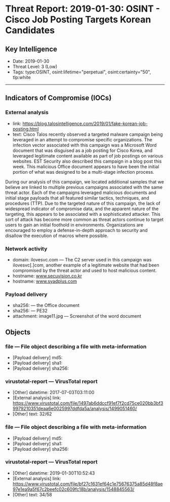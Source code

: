 # Threat Report: 2019-01-30: OSINT - Cisco Job Posting Targets Korean Candidates


## Key Intelligence
* Date: 2019-01-30
* Threat Level: 3 (Low)
* Tags: type:OSINT, osint:lifetime="perpetual", osint:certainty="50", tlp:white

---

## Indicators of Compromise (IOCs)
### External analysis
* link: https://blog.talosintelligence.com/2019/01/fake-korean-job-posting.html
* text: Cisco Talos recently observed a targeted malware campaign being leveraged in an attempt to compromise specific organizations. The infection vector associated with this campaign was a Microsoft Word document that was disguised as a job posting for Cisco Korea, and leveraged legitimate content available as part of job postings on various websites. EST Security also described this campaign in a blog post this week. This malicious Office document appears to have been the initial portion of what was designed to be a multi-stage infection process. 

During our analysis of this campaign, we located additional samples that we believe are linked to multiple previous campaigns associated with the same threat actor. Each of the campaigns leveraged malicious documents and initial stage payloads that all featured similar tactics, techniques, and procedures (TTP). Due to the targeted nature of this campaign, the lack of widespread indicator of compromise data, and the apparent nature of the targeting, this appears to be associated with a sophisticated attacker. This sort of attack has become more common as threat actors continue to target users to gain an initial foothold in environments. Organizations are encouraged to employ a defense-in-depth approach to security and disallow the execution of macros where possible.

### Network activity
* domain: ilovesvc.com — The C2 server used in this campaign was ilovesvc[.]com, another example of a legitimate website that had been compromised by the threat actor and used to host malicious content.
* hostname: www.secuvision.co.kr
* hostname: www.syadplus.com

### Payload delivery
* sha256: <sha256> — the Office document
* sha256: <sha256> — PE32
* attachment: image11.jpg — Screenshot of the word document

## Objects
### file — File object describing a file with meta-information
* [Payload delivery] md5: <md5>
* [Payload delivery] sha1: <sha1>
* [Payload delivery] sha256: <sha256>

### virustotal-report — VirusTotal report
* [Other] datetime: 2017-07-03T03:11:00
* [External analysis] link: https://www.virustotal.com/file/1497ab6ddccf91ef7f2cd75ce020bb3bf39979210351deaa6e0025997ddfda5a/analysis/1499051460/
* [Other] text: 32/62

### file — File object describing a file with meta-information
* [Payload delivery] md5: <md5>
* [Payload delivery] sha1: <sha1>
* [Payload delivery] sha256: <sha256>

### virustotal-report — VirusTotal report
* [Other] datetime: 2019-01-30T10:52:43
* [External analysis] link: https://www.virustotal.com/file/bf27c1631ef64c1e75676375a85d48f8ae97e1ea9a5f67c2beefc02c609fc18b/analysis/1548845563/
* [Other] text: 34/58
